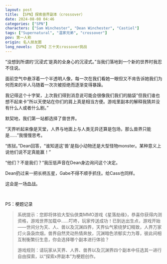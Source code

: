 ```yaml
---
layout: post
title: 【SPN】探索兽界副本（crossover）
date: 2024-08-08 04:46
categories: ["SPN"]
characters: ["Sam Winchester", "Dean Winchester", "Castiel"]
tags: ["Supernatural", "温家兄弟", "crossover"]
pov: 第一人称
origin: 名人朋友圈
long_novels: 【SPN】三十天crossover挑战
---
```


“没想到所谓的‘沉浸式’是真的全身心的沉浸式。”当我们落地到一个新的世界时我忍不住说。

面前空气中悬浮着一个半透明人像，每一次在我们看她一眼但又不肯告诉她我们为何而来的半人马随着一次次被拒绝而逐渐变得暴躁。

我记得这个十字架，上次我们得到消息说可能会很像我们我们的脑袋”但我们谁也想不起来卡”所以天使站在你们的肩上真是相当方便。游戏里副本的解释我猜并没有什么人或者什么剧。”

默契地，我们第一站都选择了兽世界。

“天界听起来像是天堂，人界与地面上与人类无异还算是包场，那么兽界只能是……”我慢慢思考。

“炼狱。”Dean回答，“谁知道这'兽'是指小动物还是大型怪物monster。某种意义上说他们说不定真能赢！”

“他们？不是我们？”我压低声音在Dean身边询问这个决定。

Dean扔过来一把长柄五星，Gabe不得不顺手抓住。给Cass也同样。

这会是一场血战。

<br>

PS：梗题记录

> 系统提示：您即将体验大型仙侠类MMO游戏《星落劫缘》，恭喜你获得内测资格，游戏世界加载中……叮咚，玩家传送成功！已到达出生点，游戏开始——世间分为天、人、兽以及沉渊四界，天界仙气萦绕梦幻精致，人界万家灯火袅袅炊烟，兽界自然灵动热情奔放，沉渊暗色浓郁实力为尊，彼此间相互制衡繁衍生息，你会选择哪个副本进行体验？
>
> 游戏规则：请玩家从天界、人界、兽界以及沉渊界四个副本中任选其一进行自由探索，以“探索x界副本”为梗题创作。
